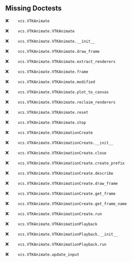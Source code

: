 Missing Doctests
----------------
:x:```    vcs.VTKAnimate```

:x:```    vcs.VTKAnimate.VTKAnimate```

:x:```    vcs.VTKAnimate.VTKAnimate.__init__```

:x:```    vcs.VTKAnimate.VTKAnimate.draw_frame```

:x:```    vcs.VTKAnimate.VTKAnimate.extract_renderers```

:x:```    vcs.VTKAnimate.VTKAnimate.frame```

:x:```    vcs.VTKAnimate.VTKAnimate.modified```

:x:```    vcs.VTKAnimate.VTKAnimate.plot_to_canvas```

:x:```    vcs.VTKAnimate.VTKAnimate.reclaim_renderers```

:x:```    vcs.VTKAnimate.VTKAnimate.reset```

:x:```    vcs.VTKAnimate.VTKAnimate.stop```

:x:```    vcs.VTKAnimate.VTKAnimationCreate```

:x:```    vcs.VTKAnimate.VTKAnimationCreate.__init__```

:x:```    vcs.VTKAnimate.VTKAnimationCreate.close```

:x:```    vcs.VTKAnimate.VTKAnimationCreate.create_prefix```

:x:```    vcs.VTKAnimate.VTKAnimationCreate.describe```

:x:```    vcs.VTKAnimate.VTKAnimationCreate.draw_frame```

:x:```    vcs.VTKAnimate.VTKAnimationCreate.get_frame```

:x:```    vcs.VTKAnimate.VTKAnimationCreate.get_frame_name```

:x:```    vcs.VTKAnimate.VTKAnimationCreate.run```

:x:```    vcs.VTKAnimate.VTKAnimationPlayback```

:x:```    vcs.VTKAnimate.VTKAnimationPlayback.__init__```

:x:```    vcs.VTKAnimate.VTKAnimationPlayback.run```

:x:```    vcs.VTKAnimate.update_input```

